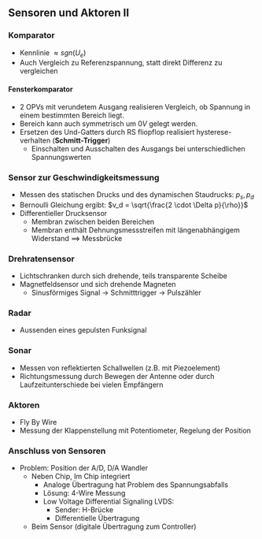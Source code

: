 ## Sensoren und Aktoren II
### Komparator
* Kennlinie $\approx sgn(U_e)$
* Auch Vergleich zu Referenzspannung, statt direkt Differenz zu vergleichen

#### Fensterkomparator
* 2 OPVs mit verundetem Ausgang realisieren Vergleich, ob Spannung in einem bestimmten Bereich liegt.
* Bereich kann auch symmetrisch um $0V$ gelegt werden.
* Ersetzen des Und-Gatters durch RS fliopflop realisiert hysterese-verhalten (**Schmitt-Trigger**)
  * Einschalten und Ausschalten des Ausgangs bei unterschiedlichen Spannungswerten

### Sensor zur Geschwindigkeitsmessung
* Messen des statischen Drucks und des dynamischen Staudrucks: $p_s, p_d$
* Bernoulli Gleichung ergibt: $v_d = \sqrt{\frac{2 \cdot \Delta p}{\rho}}$
* Differentieller Drucksensor
  * Membran zwischen beiden Bereichen
  * Membran enthält Dehnungsmessstreifen mit längenabhängigem Widerstand $\implies$ Messbrücke

### Drehratensensor
* Lichtschranken durch sich drehende, teils transparente Scheibe
* Magnetfeldsensor und sich drehende Magneten
  * Sinusförmiges Signal -> Schmitttrigger -> Pulszähler

### Radar
* Aussenden eines gepulsten Funksignal

### Sonar
* Messen von reflektierten Schallwellen (z.B. mit Piezoelement)
* Richtungsmessung durch Bewegen der Antenne oder durch Laufzeitunterschiede bei vielen Empfängern

### Aktoren
* Fly By Wire
* Messung der Klappenstellung mit Potentiometer, Regelung der Position

### Anschluss von Sensoren
* Problem: Position der A/D, D/A Wandler
  * Neben Chip, Im Chip integriert
    * Analoge Übertragung hat Problem des Spannungsabfalls
    * Lösung: 4-Wire Messung
    * Low Voltage Differential Signaling LVDS:
      * Sender: H-Brücke
      * Differentielle Übertragung
  * Beim Sensor (digitale Übertragung zum Controller)
